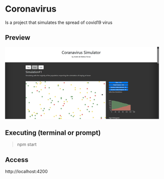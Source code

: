 # Coronavirus

Is a project that simulates the spread of covid19 virus

## Preview

![Preview](preview.png)

## Executing (terminal or prompt)

> npm start

## Access

http://localhost:4200
